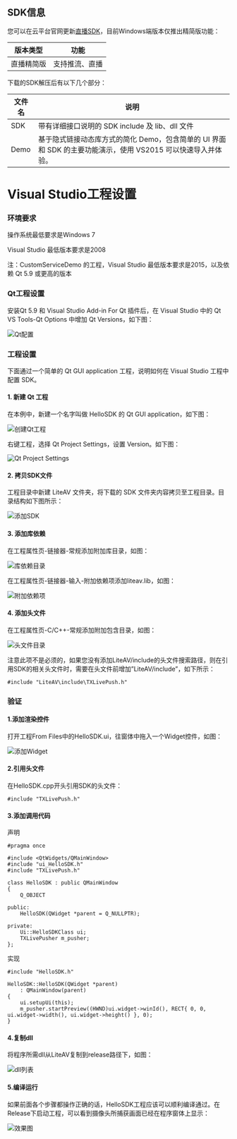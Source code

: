## SDK信息

您可以在云平台官网更新[直播SDK](/document/product/454/7873#Windows)，目前Windows端版本仅推出精简版功能：

| 版本类型  | 功能      |
| ----- | ------- |
| 直播精简版 | 支持推流、直播 |

下载的SDK解压后有以下几个部分：

| 文件名  | 说明                                       |
| ---- | ---------------------------------------- |
| SDK  | 带有详细接口说明的 SDK include 及 lib、dll 文件       |
| Demo | 基于隐式链接动态库方式的简化 Demo，包含简单的 UI 界面和 SDK 的主要功能演示，使用 VS2015 可以快速导入并体验。 |



# Visual Studio工程设置

### 环境要求

操作系统最低要求是Windows 7

Visual Studio 最低版本要求是2008

注：CustomServiceDemo 的工程，Visual Studio 最低版本要求是2015，以及依赖 Qt 5.9 或更高的版本

### Qt工程设置

安装Qt 5.9 和 Visual Studio Add-in For Qt 插件后，在 Visual Studio 中的 Qt VS Tools-Qt Options 中增加 Qt Versions，如下图：

 ![Qt配置](http://imgcache.tcecqpoc.fsphere.cn/image/mc.qcloudimg.com/static/img/346ddef0ba104dc80d9c97c26cbb491c/image.png)

 

### 工程设置

下面通过一个简单的 Qt GUI application 工程，说明如何在 Visual Studio 工程中配置 SDK。

#### 1. 新建 Qt 工程

在本例中，新建一个名字叫做 HelloSDK 的 Qt GUI application，如下图：

![创建Qt工程](http://imgcache.tcecqpoc.fsphere.cn/image/mc.qcloudimg.com/static/img/534bd4cce457177fcfa881f6210c94c7/image.png)



右键工程，选择 Qt Project Settings，设置 Version。如下图：

![Qt Project Settings](http://imgcache.tcecqpoc.fsphere.cn/image/mc.qcloudimg.com/static/img/dae8799af9bff189aa3d99c6e1bd1dea/projectSettings.png)



#### 2. 拷贝SDK文件

工程目录中新建 LiteAV 文件夹，将下载的 SDK 文件夹内容拷贝至工程目录。目录结构如下图所示：

![添加SDK](http://imgcache.tcecqpoc.fsphere.cn/image/mc.qcloudimg.com/static/img/9711459381060166cb58d377ab012ef4/image.png)



#### 3. 添加库依赖

在工程属性页-链接器-常规添加附加库目录，如图：

![库依赖目录](http://imgcache.tcecqpoc.fsphere.cn/image/mc.qcloudimg.com/static/img/c3d07c0e1ef204769c9f225a45ae8ddb/image.png)

 

在工程属性页-链接器-输入-附加依赖项添加liteav.lib，如图：

![附加依赖项](http://imgcache.tcecqpoc.fsphere.cn/image/mc.qcloudimg.com/static/img/0622a4c4de74fe428fec29a5a77ccf7c/image.png)



#### 4. 添加头文件

在工程属性页-C/C++-常规添加附加包含目录，如图：

![头文件目录](http://imgcache.tcecqpoc.fsphere.cn/image/mc.qcloudimg.com/static/img/3cb935ab16af77b328feb7798a68ccf2/image.png)



注意此项不是必须的，如果您没有添加LiteAV/include的头文件搜索路径，则在引用SDK的相关头文件时，需要在头文件前增加”LiteAV/include”，如下所示：

```
#include "LiteAV\include\TXLivePush.h"
```



### 验证

#### 1.添加渲染控件

打开工程From Files中的HelloSDK.ui，往窗体中拖入一个Widget控件，如图：

![添加Widget](http://imgcache.tcecqpoc.fsphere.cn/image/mc.qcloudimg.com/static/img/b66c3b6e742172a31f84449f4c05c232/image.png)



#### 2.引用头文件

在HelloSDK.cpp开头引用SDK的头文件：

```
#include "TXLivePush.h"
```



#### 3.添加调用代码

声明

```
#pragma once

#include <QtWidgets/QMainWindow>
#include "ui_HelloSDK.h"
#include "TXLivePush.h"

class HelloSDK : public QMainWindow
{
	Q_OBJECT

public:
	HelloSDK(QWidget *parent = Q_NULLPTR);

private:
	Ui::HelloSDKClass ui;
	TXLivePusher m_pusher;
};
```

实现

```
#include "HelloSDK.h"

HelloSDK::HelloSDK(QWidget *parent)
	: QMainWindow(parent)
{
	ui.setupUi(this);
	m_pusher.startPreview((HWND)ui.widget->winId(), RECT{ 0, 0, ui.widget->width(), ui.widget->height() }, 0);
}
```



#### 4.复制dll

将程序所需dll从LiteAV复制到release路径下，如图：

![dll列表](http://imgcache.tcecqpoc.fsphere.cn/image/mc.qcloudimg.com/static/img/5106cb967e9c43e8ae39b1ed6824bcab/image1.png )



#### 5.编译运行

如果前面各个步骤都操作正确的话，HelloSDK工程应该可以顺利编译通过。在Release下启动工程，可以看到摄像头所捕获画面已经在程序窗体上显示：

![效果图](http://imgcache.tcecqpoc.fsphere.cn/image/mc.qcloudimg.com/static/img/f65f857ac26d5ca67653953381cbd3e9/image.png)
